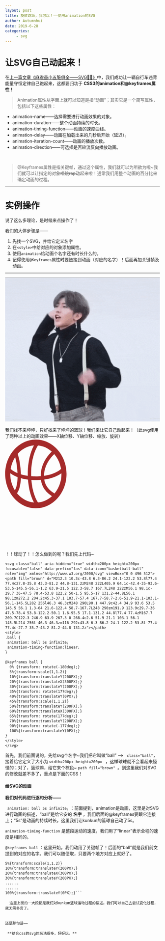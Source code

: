 ```yaml
---
layout: post
title: 旋转跳跃，我可以！——使用animation的SVG
author: Autumnhui
date: 2019-6-28
categories:
     - svg
---
```


# 让SVG自己动起来！

在[上一篇文章《麻雀虽小五脏俱全——SVG🐂🍻》](https://autumnhui.github.io/svg/2019/06/27/svgpractice_intro.html)中，我们成功让一辆自行车违背能量守恒定律自己跑起来，这都要归功于 **CSS3的animation和@keyframes属性！** 

> Animation属性从字面上就可以知道是指“动画”；其实它是一个简写属性，包括以下这些属性：
- animation-name——选择需要进行动画效果的对象。
- animation-duration——整个动画持续的时长。
- animation-timing-function——动画的速度曲线。
- animation-delay——动画在加载出来的几秒后开始（延迟）。
- animation-iteration-count——动画的播放次数。
- animation-direction——可选择是否轮流反向播放动画。

<br>

> @Keyframes属性是指关键帧，通过这个属性，我们就可以为所欲为啦~我们就可以让指定的对象<s>唱跳rap</s>动起来啦！通常我们用整个动画的百分比来确定动画的过程。

---

# 实例操作

说了这么多理论，是时候来点操作了！

我们的大体步骤是——
1. 先找一个SVG，并给它定义名字
2. 在```<style>```中给对应的对象添加属性。
3. 使用```animation```给动画个名字还有时长什么的。
3. 记得使用```@Keyframes```属性时要链接到动画（对应的名字）！后面再加关键帧及动画。

<hr color:white>

![kunkun](/assets/images/kunkunplaybasketball.gif)

我们找不来坤坤，只好找来了坤坤的篮球！我们来让它自己动起来！（此svg使用了两种以上的动画效果——X轴位移、Y轴位移、缩放、旋转）

<svg class="ball" version="1.1" id="Layer_1" xmlns="http://www.w3.org/2000/svg" xmlns:xlink="http://www.w3.org/1999/xlink" x="0px" y="0px"
	 width="200px" height="200px" viewBox="0 0 24 24" enable-background="new 0 0 24 24" xml:space="preserve">
<path path fill="brown" d="M12,0C5.4,0,0,5.4,0,12c0,6.6,5.4,12,12,12c6.6,0,12-5.4,12-12C24,5.4,18.6,0,12,0z M21.835,10.245
	c-0.081,0.076-1.997,1.814-6.64,2.405c0.059-3.724,2.574-6.369,3.996-7.572C20.537,6.477,21.479,8.261,21.835,10.245z
	 M12.797,21.881c-0.023-0.027-2.089-2.57-2.552-7.789c0.559,0.034,1.136,0.059,1.755,0.059c0.707,0,1.361-0.03,1.99-0.074
	c0.438,3.047,2.738,4.807,4.314,5.668c-1.52,1.24-3.406,2.041-5.467,2.214C12.823,21.934,12.816,21.904,12.797,21.881z M10.15,12
	c0-6.605,2.593-9.815,2.646-9.88c0.021-0.023,0.026-0.052,0.042-0.077c2.021,0.17,3.874,0.946,5.378,2.147
	c-1.646,1.407-4.329,4.353-4.317,8.587C13.3,12.82,12.676,12.85,12,12.85c-0.651,0-1.252-0.027-1.831-0.066
	C10.161,12.523,10.15,12.27,10.15,12z M11.275,2.037C10.423,3.41,8.85,6.667,8.85,12c0,0.227,0.011,0.439,0.016,0.658
	c-1.043-0.131-1.95-0.316-2.73-0.531c-0.107-3.733-0.878-6.163-1.25-7.132C6.542,3.312,8.786,2.218,11.275,2.037z M3.909,6.159
	C4.248,7.24,4.698,9.12,4.817,11.701c-1.79-0.677-2.598-1.405-2.652-1.456C2.435,8.74,3.043,7.353,3.909,6.159z M2,12
	c0-0.082,0.01-0.162,0.012-0.244c0.578,0.385,1.503,0.891,2.834,1.344c-0.021,3.274-1.035,4.569-1.04,4.576
	c-0.004,0.006-0.005,0.012-0.009,0.018C2.668,16.074,2,14.111,2,12z M4.587,18.678c0.076-0.037,0.147-0.087,0.206-0.154
	c0.053-0.062,1.231-1.517,1.337-5.041c0.814,0.207,1.753,0.377,2.803,0.496c0.324,4.166,1.602,6.791,2.342,7.984
	C8.63,21.771,6.268,20.54,4.587,18.678z M19.307,18.795c-1.302-0.645-3.599-2.15-4.021-4.844c3.556-0.438,5.675-1.511,6.7-2.194
	C21.988,11.838,22,11.918,22,12C22,14.621,20.971,17.007,19.307,18.795z"/>

<style>
.ball {
 animation: ball 5s infinite;
 animation-timing-function:linear;
}

@keyframes ball {
   0% {transform: rotate(-180deg);}
  5%{transform:scale(1,1.2)}
  10%{transform:translateY(200PX);}
  20%{transform:translateX(300PX);}
  30%{transform:translateY(200PX);}
  35%{transform: rotate(177deg);}
  40%{transform:translateY(0PX);}
  45%{transform:scale(1,1.2)}
  50%{transform:translateY(200PX);}
  60%{transform:translateX(300PX);}
  65%{transform: rotate(177deg);}
  70%{transform:translateY(200PX);}
  90%{transform: rotate(-177deg);}
  100%{transform:translateY(0PX);}
}  
</style>
</svg>

<br>
<br>
<br>
<br>
<br>
<br>
<br>


！！球动了！！怎么做到的呢？我们先上代码~
```
<svg class="ball" aria-hidden="true" width=200px height=200px  focusable="false" data-prefix="fas" data-icon="basketball-ball" role="img" xmlns="http://www.w3.org/2000/svg" viewBox="0 0 496 512"><path fill="brown" d="M212.3 10.3c-43.8 6.3-86.2 24.1-122.2 53.8l77.4 77.4c27.8-35.8 43.3-81.2 44.8-131.2zM248 222L405.9 64.1c-42.4-35-93.6-53.5-145.5-56.1-1.2 63.9-21.5 122.3-58.7 167.7L248 222zM56.1 98.1c-29.7 36-47.5 78.4-53.8 122.2 50-1.5 95.5-17 131.2-44.8L56.1 98.1zm272.2 204.2c45.3-37.1 103.7-57.4 167.7-58.7-2.6-51.9-21.1-103.1-56.1-145.5L282 256l46.3 46.3zM248 290L90.1 447.9c42.4 34.9 93.6 53.5 145.5 56.1 1.3-64 21.6-122.4 58.7-167.7L248 290zm191.9 123.9c29.7-36 47.5-78.4 53.8-122.2-50.1 1.6-95.5 17.1-131.2 44.8l77.4 77.4zM167.7 209.7C122.3 246.9 63.9 267.3 0 268.4c2.6 51.9 21.1 103.1 56.1 145.5L214 256l-46.3-46.3zm116 292c43.8-6.3 86.2-24.1 122.2-53.8l-77.4-77.4c-27.7 35.7-43.2 81.2-44.8 131.2z"></path>
<style>
.ball {
 animation: ball 5s infinite;
 animation-timing-function:linear;
}

@keyframes ball {
  0% {transform: rotate(-180deg);}
  5%{transform:scale(1,1.2)}
  10%{transform:translateY(200PX);}
  20%{transform:translateX(300PX);}
  30%{transform:translateY(200PX);}
  35%{transform: rotate(177deg);}
  40%{transform:translateY(0PX);}
  45%{transform:scale(1,1.2)}
  50%{transform:translateY(200PX);}
  60%{transform:translateX(300PX);}
  65%{transform: rotate(177deg);}
  70%{transform:translateY(200PX);}
  90%{transform: rotate(-177deg);}
  100%{transform:translateY(0PX);}
}  
</style>
</svg>
```

首先，我们前面说的，先给svg个名字~我们把它叫做“ball” --> ``` class="ball"```，接着给它定义了大小为 ```width=200px height=200px ``` ，这样球球就不会看起来怪怪的；对了，篮球嘛，给它来个棕色~ ```path fill="brown" ```。到这里我们对SVG的修改就差不多了，重点是下面的CSS！

#### 给SVG的动画

**我们对代码进行逐句分析——**

``` animation: ball 5s infinite;``` ：前面提到，animation是动画，这里是对SVG进行动画的描述，“ball”是给它安的 **名字** ，我们后面的@keyframes要跟它连接上；“5s”是动画的持续时长，这里我们让kunkun的篮球自己动了5s。

```animation-timing-function``` 是整段运动的速度，我们用了“linear”表示全程的速度是相同的。

```@keyframes ball``` ：这里开始，我们动用了关键帧了！后面的“ball”就是我们前文提到的对应的名字。我们可以随便取，只要两个地方对应上就好了。

```0% {transform: rotate(-180deg);}
5%{transform:scale(1,1.2)}
10%{transform:translateY(200PX);}
20%{transform:translateX(300PX);}
30%{transform:translateY(200PX);}
......
......
100%{transform:translateY(0PX);}```
  
  这里上面的一大段都是我们对kunkun篮球运动过程的描述。我们可以自己去尝试变化过程，就无需多言了。


还是那句话——

 **结合css的svg的玩法很多，好好玩。**
